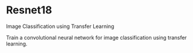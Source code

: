 # Resnet18
Image Classification using Transfer Learning


Train a convolutional neural network for image classification using transfer learning.
